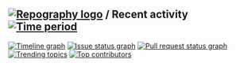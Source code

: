 ## [![Repography logo](https://images.repography.com/logo.svg)](https://repography.com) / Recent activity [![Time period](https://images.repography.com/27247785/Hasssh/first-contributions/recent-activity/3bd4ee0bc96b1fda98f44f69fb008bde_badge.svg)](https://repography.com)
[![Timeline graph](https://images.repography.com/27247785/Hasssh/first-contributions/recent-activity/3bd4ee0bc96b1fda98f44f69fb008bde_timeline.svg)](https://github.com/Hasssh/first-contributions/commits)
[![Issue status graph](https://images.repography.com/27247785/Hasssh/first-contributions/recent-activity/3bd4ee0bc96b1fda98f44f69fb008bde_issues.svg)](https://github.com/Hasssh/first-contributions/issues)
[![Pull request status graph](https://images.repography.com/27247785/Hasssh/first-contributions/recent-activity/3bd4ee0bc96b1fda98f44f69fb008bde_prs.svg)](https://github.com/Hasssh/first-contributions/pulls)
[![Trending topics](https://images.repography.com/27247785/Hasssh/first-contributions/recent-activity/3bd4ee0bc96b1fda98f44f69fb008bde_words.svg)](https://github.com/Hasssh/first-contributions/commits)
[![Top contributors](https://images.repography.com/27247785/Hasssh/first-contributions/recent-activity/3bd4ee0bc96b1fda98f44f69fb008bde_users.svg)](https://github.com/Hasssh/first-contributions/graphs/contributors)


